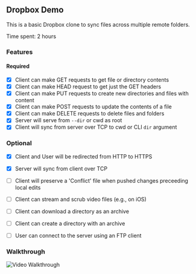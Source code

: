## Dropbox Demo 

This is a basic Dropbox clone to sync files across multiple remote folders.

Time spent: 2 hours

### Features

#### Required

- [x] Client can make GET requests to get file or directory contents
- [x] Client can make HEAD request to get just the GET headers 
- [x] Client can make PUT requests to create new directories and files with content
- [x] Client can make POST requests to update the contents of a file
- [x] Client can make DELETE requests to delete files and folders
- [x] Server will serve from `--dir` or cwd as root
- [x] Client will sync from server over TCP to cwd or CLI `dir` argument

### Optional

- [x] Client and User will be redirected from HTTP to HTTPS
- [x] Server will sync from client over TCP
- [ ] Client will preserve a 'Conflict' file when pushed changes preceeding local edits
- [ ] Client can stream and scrub video files (e.g., on iOS)
- [ ] Client can download a directory as an archive
- [ ] Client can create a directory with an archive
- [ ] User can connect to the server using an FTP client


### Walkthrough

![Video Walkthrough](...)
